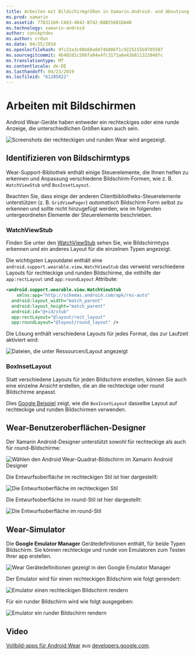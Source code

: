 ```yaml
---
title: Arbeiten mit Bildschirmgrößen in Xamarin.Android- und Abnutzung des Betriebssystems
ms.prod: xamarin
ms.assetid: 77831169-C663-4D42-B742-B8B556B1DA4B
ms.technology: xamarin-android
author: conceptdev
ms.author: crdun
ms.date: 04/25/2018
ms.openlocfilehash: 9fc22a3c08b60a8474b006f1c9225155b9705507
ms.sourcegitcommit: 4b402d1c508fa84e4fc3171a6e43b811323948fc
ms.translationtype: MT
ms.contentlocale: de-DE
ms.lasthandoff: 04/23/2019
ms.locfileid: "61285822"
---
```

# <a name="working-with-screen-sizes"></a>Arbeiten mit Bildschirmen

Android Wear-Geräte haben entweder ein rechteckiges oder eine runde Anzeige, die unterschiedlichen Größen kann auch sein.

![Screenshots der rechteckigen und runden Wear wird angezeigt.](screen-sizes-images/moyeu-wear.png)

## <a name="identifying-screen-type"></a>Identifizieren von Bildschirmtyps

Wear-Support-Bibliothek enthält einige Steuerelemente, die Ihnen helfen zu erkennen und Anpassung verschiedene Bildschirm-Formen, wie z. B. `WatchViewStub` und `BoxInsetLayout`.

Beachten Sie, dass einige der anderen Clientbibliotheks-Steuerelemente unterstützen (z. B. `GridViewPager`) *automatisch* Bildschirm Form selbst zu erkennen und sollte nicht hinzugefügt werden, wie im folgenden untergeordneten Elemente der Steuerelemente beschrieben.

### <a name="watchviewstub"></a>WatchViewStub

Finden Sie unter den [WatchViewStub](https://developer.xamarin.com/samples/WatchViewStub/) sehen Sie, wie Bildschirmtyps erkennen und ein anderes Layout für die einzelnen Typen angezeigt.

Die wichtigsten Layoutdatei enthält eine `android.support.wearable.view.WatchViewStub` das verweist verschiedene Layouts für rechteckige und runden Bildschirme, die mithilfe der `app:rectLayout` und `app:roundLayout` Attribute:

```xml
<android.support.wearable.view.WatchViewStub
    xmlns:app="http://schemas.android.com/apk/res-auto"
  android:layout_width="match_parent"
  android:layout_height="match_parent"
  android:id="@+id/stub"
  app:rectLayout="@layout/rect_layout"
  app:roundLayout="@layout/round_layout" />
```

Die Lösung enthält verschiedene Layouts für jedes Format, das zur Laufzeit aktiviert wird:

![Dateien, die unter Ressourcen/Layout angezeigt](screen-sizes-images/solution.png)


### <a name="boxinsetlayout"></a>BoxInsetLayout

Statt verschiedene Layouts für jeden Bildschirm erstellen, können Sie auch eine einzelne Ansicht erstellen, die an die rechteckige oder round Bildschirme anpasst.

Dies [Google Beispiel](https://developer.android.com/training/wearables/ui/layouts.html#same-layout) zeigt, wie die `BoxInsetLayout` dasselbe Layout auf rechteckige und runden Bildschirmen verwenden.


## <a name="wear-ui-designer"></a>Wear-Benutzeroberflächen-Designer

Der Xamarin Android-Designer unterstützt sowohl für rechteckige als auch für round-Bildschirme:

![Wählen den Android Wear-Quadrat-Bildschirm im Xamarin Android Designer](screen-sizes-images/design-screen-type.png)

Die Entwurfsoberfläche im rechteckigen Stil ist hier dargestellt:

![Die Entwurfsoberfläche im rechteckigen Stil](screen-sizes-images/design-rect.png) 

Die Entwurfsoberfläche im round-Stil ist hier dargestellt:

![Die Entwurfsoberfläche im round-Stil](screen-sizes-images/design-round.png)


## <a name="wear-simulator"></a>Wear-Simulator

Die **Google Emulator Manager** Gerätedefinitionen enthält, für beide Typen Bildschirm. Sie können rechteckige und runde von Emulatoren zum Testen Ihrer app erstellen.

![Wear Gerätedefinitionen gezeigt in den Google Emulator Manager](screen-sizes-images/emulator-devices.png)

Der Emulator wird für einen rechteckigen Bildschirm wie folgt gerendert:

![Emulator einen rechteckigen Bildschirm rendern](screen-sizes-images/recipe-2.png) 

Für ein runder Bildschirm wird wie folgt ausgegeben:

![Emulator ein runder Bildschirm rendern](screen-sizes-images/recipe-2-round.png)

## <a name="video"></a>Video

[Vollbild-apps für Android Wear](https://www.youtube.com/watch?v=naf_WbtFAlY) aus [developers.google.com](https://www.youtube.com/channel/UC_x5XG1OV2P6uZZ5FSM9Ttw).

